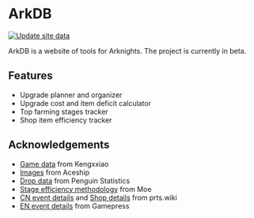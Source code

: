 # ArkDB

[![Update site data](https://github.com/ark-db/ark-db/actions/workflows/update-data.yml/badge.svg)](https://github.com/ark-db/ark-db/actions/workflows/update-data.yml)

ArkDB is a website of tools for Arknights. The project is currently in beta.

## Features
- Upgrade planner and organizer
- Upgrade cost and item deficit calculator
- Top farming stages tracker
- Shop item efficiency tracker

## Acknowledgements
- [Game data](https://github.com/Kengxxiao/ArknightsGameData) from Kengxxiao
- [Images](https://github.com/Aceship/AN-EN-Tags) from Aceship
- [Drop data](https://penguin-stats.io/) from Penguin Statistics
- [Stage efficiency methodology](https://docs.google.com/spreadsheets/d/12X0uBQaN7MuuMWWDTiUjIni_MOP015GnulggmBJgBaQ/edit#gid=1960303262) from Moe
- [CN event details](https://prts.wiki/w/%E6%B4%BB%E5%8A%A8%E4%B8%80%E8%A7%88) and [Shop details](https://prts.wiki/w/%E9%87%87%E8%B4%AD%E4%B8%AD%E5%BF%83) from prts.wiki
- [EN event details](https://gamepress.gg/arknights/other/event-and-campaign-list) from Gamepress